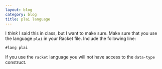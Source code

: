 ```yaml
---
layout: blog
category: blog
title: plai language
---
```

I *think* I said this in class, but I want to make sure.  Make sure
that you use the language `plai` in your Racket file.  Include the
following line:

	#lang plai
	
If you use the `racket` language you will not have access to the
`data-type` construct.
